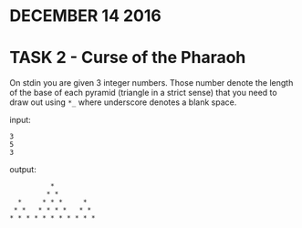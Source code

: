 # DECEMBER 14 2016

# TASK 2 - Curse of the Pharaoh

On stdin you are given 3 integer numbers. Those number denote the length of the base of each pyramid (triangle in a strict sense) that you need to draw out using `*_`
where underscore denotes a blank space.

input:
```
3
5
3
```
output:
```
          *                        
         * *                        
  *     * * *     *
 * *   * * * *   * *
* * * * * * * * * * *                                                                                                       
```

